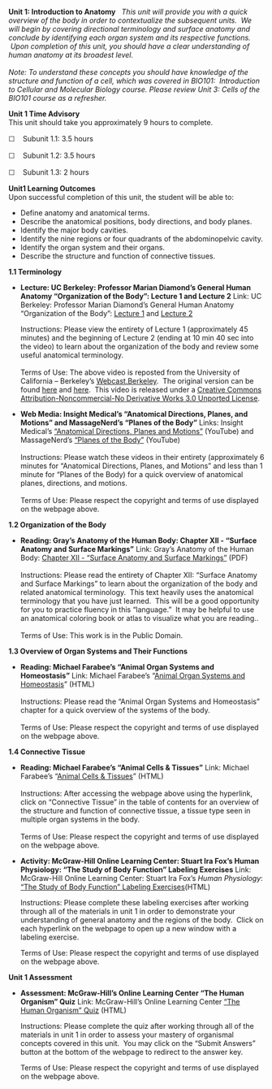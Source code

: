 **Unit 1: Introduction to Anatomy** <span id="1"></span> 
**This unit will provide you with a quick overview of the body in order
to contextualize the subsequent units.  We will begin by covering
directional terminology and surface anatomy and conclude by identifying
each organ system and its respective functions.  Upon completion of this
unit, you should have a clear understanding of human anatomy at its
broadest level.*  
    
 *Note: To understand these concepts you should have knowledge of the
structure and function of a cell, which was covered in BIO101:
 Introduction to Cellular and Molecular Biology course. Please review
Unit 3: Cells of the BIO101 course as a refresher.**

**Unit 1 Time Advisory**  
This unit should take you approximately 9 hours to complete.  
  
 <span class="Apple-style-span" style="line-height: 19px;">☐  
 </span><span class="Apple-style-span"
style="line-height: 19px;">Subunit 1.1: 3.5 hours</span>

<span class="Apple-style-span" style="line-height: 19px;">☐  
 </span><span class="Apple-style-span"
style="line-height: 19px;">Subunit 1.2: 3.5 hours</span>

<span class="Apple-style-span" style="line-height: 19px;">☐  
 </span><span class="Apple-style-span"
style="line-height: 19px;">Subunit 1.3: 2 hours</span>

**Unit1 Learning Outcomes**  
Upon successful completion of this unit, the student will be able to:  
-   Define anatomy and anatomical terms.
-   Describe the anatomical positions, body directions, and body planes.
-   Identify the major body cavities.
-   Identify the nine regions or four quadrants of the abdominopelvic
    cavity.
-   Identify the organ system and their organs.
-   Describe the structure and function of connective tissues.

**1.1 Terminology** <span id="1.1"></span> 
-   **Lecture: UC Berkeley: Professor Marian Diamond’s General Human
    Anatomy “Organization of the Body”: Lecture 1 and Lecture 2**
    Link: UC Berkeley: Professor Marian Diamond’s General Human Anatomy
    “Organization of the Body”: [Lecture
    1](http://www.youtube.com/watch?v=1Fyqg05L3wI) and [Lecture
    2](http://www.youtube.com/watch?v=36XmnYLxYyU)  
      
     Instructions: Please view the entirety of Lecture 1 (approximately
    45 minutes) and the beginning of Lecture 2 (ending at 10 min 40 sec
    into the video) to learn about the organization of the body and
    review some useful anatomical terminology.  
          
     Terms of Use: The above video is reposted from the University of
    California – Berkeley’s
    [Webcast.Berkeley](http://webcast.berkeley.edu/).  The original
    version can be found
    [here](http://www.youtube.com/watch?v=S9WtBRNydso) and
    [here](http://www.youtube.com/watch?v=FjCIRLwkl3k).  This video is
    released under a [Creative Commons Attribution-Noncommercial-No
    Derivative Works 3.0 Unported
    License](http://creativecommons.org/licenses/by-nc-nd/3.0/).  

-   **Web Media: Insight Medical’s “Anatomical Directions, Planes, and
    Motions” and MassageNerd’s “Planes of the Body”**
    Links: Insight Medical’s [“Anatomical Directions, Planes and
    Motions”](http://www.youtube.com/watch?v=qfJxNqLBSA4&feature=related) (YouTube)
    and MassageNerd’s [“Planes of the
    Body”](http://www.youtube.com/watch?v=nSpMub-xHNc&feature=fvw) (YouTube)  
        
     Instructions: Please watch these videos in their entirety
    (approximately 6 minutes for “Anatomical Directions, Planes, and
    Motions” and less than 1 minute for “Planes of the Body) for a quick
    overview of anatomical planes, directions, and motions.  
        
     Terms of Use: Please respect the copyright and terms of use
    displayed on the webpage above.

**1.2 Organization of the Body** <span id="1.2"></span> 
-   **Reading: Gray’s Anatomy of the Human Body: Chapter XII - “Surface
    Anatomy and Surface Markings”**
    Link: Gray’s Anatomy of the Human Body: [Chapter XII - “Surface
    Anatomy and Surface
    Markings”](https://resources.saylor.org/archived/wp-content/uploads/2014/06/BIO302-Anatomy_of_the_Human_Body-Chapter-XII.pdf)
    (PDF)  
        
     Instructions: Please read the entirety of Chapter XII: “Surface
    Anatomy and Surface Markings” to learn about the organization of the
    body and related anatomical terminology.  This text heavily uses the
    anatomical terminology that you have just learned.  This will be a
    good opportunity for you to practice fluency in this “language.”  It
    may be helpful to use an anatomical coloring book or atlas to
    visualize what you are reading..  
        
     Terms of Use: This work is in the Public Domain.

**1.3 Overview of Organ Systems and Their Functions** <span
id="1.3"></span> 
-   **Reading: Michael Farabee’s “Animal Organ Systems and
    Homeostasis”**
    Link: Michael Farabee’s “[Animal Organ Systems and
    Homeostasis](http://www.emc.maricopa.edu/faculty/farabee/biobk/BioBookANIMORGSYS.html)”
    (HTML)  
        
     Instructions: Please read the “Animal Organ Systems and
    Homeostasis” chapter for a quick overview of the systems of the
    body.    
        
     Terms of Use: Please respect the copyright and terms of use
    displayed on the webpage above.

**1.4 Connective Tissue** <span id="1.4"></span> 
-   **Reading: Michael Farabee’s “Animal Cells & Tissues”**
    Link: Michael Farabee’s “[Animal Cells &
    Tissues](http://www.emc.maricopa.edu/faculty/farabee/biobk/BioBookAnimalTS.html#Connective%20Tissue)”
    (HTML)  
        
     Instructions: After accessing the webpage above using the
    hyperlink, click on “Connective Tissue” in the table of contents for
    an overview of the structure and function of connective tissue, a
    tissue type seen in multiple organ systems in the body.  
        
     Terms of Use: Please respect the copyright and terms of use
    displayed on the webpage above.

-   **Activity: McGraw-Hill Online Learning Center: Stuart Ira Fox’s
    Human Physiology: “The Study of Body Function” Labeling Exercises**
    Link: McGraw-Hill Online Learning Center: Stuart Ira Fox’s *Human
    Physiology*: [“The Study of Body Function” Labeling
    Exercises](http://highered.mcgraw-hill.com/sites/0072919280/student_view0/chapter1/labeling_exercises.html)(HTML)  
      
     Instructions: Please complete these labeling exercises after
    working through all of the materials in unit 1 in order to
    demonstrate your understanding of general anatomy and the regions of
    the body.  Click on each hyperlink on the webpage to open up a new
    window with a labeling exercise.  
      
     Terms of Use: Please respect the copyright and terms of use
    displayed on the webpage above.

**Unit 1 Assessment** <span id="1.5"></span> 
-   **Assessment: McGraw-Hill’s Online Learning Center “The Human
    Organism” Quiz**
    Link: McGraw-Hill’s Online Learning Center [“The Human Organism”
    Quiz](http://highered.mcgraw-hill.com/sites/0072351136/student_view0/chapter1/chapter_quiz.html)
    (HTML)  
      
     Instructions: Please complete the quiz after working through all of
    the materials in unit 1 in order to assess your mastery of
    organismal concepts covered in this unit.  You may click on the
    “Submit Answers” button at the bottom of the webpage to redirect to
    the answer key.  
      
     Terms of Use: Please respect the copyright and terms of use
    displayed on the webpage above.


